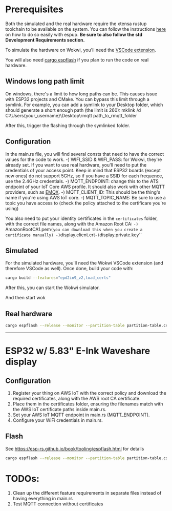 # Prerequisites
Both the simulated and the real hardware require the xtensa rustup toolchain to be available on the system. You can follow the instructions [here](https://esp-rs.github.io/book/installation/index.html#risc-v-and-xtensa-targets) on how to do so easily with espup. **Be sure to also follow the std Development Requirements section.**

To simulate the hardware on Wokwi, you'll need the [VSCode extension](https://docs.wokwi.com/vscode/getting-started).

You will also need [cargo espflash](https://github.com/esp-rs/espflash/blob/main/cargo-espflash/README.md#installation) if you plan to run the code on real hardware.

## Windows long path limit
On windows, there's a limit to how long paths can be. This causes issue with ESP32 projects and CMake.
You can bypass this limit through a symlink. For example, you can add a symlink to your Desktop folder, which should generate a short enough path (the limit is 260):
mklink /d C:\Users\{your_username}\Desktop\rmqtt path_to_rmqtt_folder

After this, trigger the flashing through the symlinked folder.

## Configuration
In the main.rs file, you will find several consts that need to have the correct values for the code to work.
-) WIFI_SSID & WIFI_PASS: for Wokwi, they're already set. If you want to use real hardware, you'll need to put the credentials of your access point. Keep in mind that ESP32 boards (except new ones) do not support 5GHz, so if you have a SSID for each frequence, use the 2.4GHz credentials.
-) MQTT_ENDPOINT: change this to the ATS endpoint of your IoT Core AWS profile. It should also work with other MQTT providers, such as [EMQX](https://www.emqx.com/en/mqtt/public-mqtt5-broker).
-) MQTT_CLIENT_ID: This should be the thing's name if you're using AWS IoT core.
-) MQTT_TOPIC_NAME: Be sure to use a topic you have access to (check the policy attached to the certificare you're using)

You also need to put your identity certificates in the `certificates` folder, with the correct file names, along with the Amazon Root CA:
`-) `AmazonRootCA1.pem` (you can download this when you create a certificate manually)
-) `display.client.crt`
-) `display.private.key``

## Simulated
For the simulated hardware, you'll need the Wokwi VSCode extension (and therefore VSCode as well).
Once done, build your code with:
```sh
cargo build --features="epd2in9_v2,load_certs"
```
After this, you can start the Wokwi simulator.

And then start wok

## Real hardware
```sh
cargo espflash --release --monitor --partition-table partition-table.csv --features="epd5in83_v2,load_certs"
```

---
# ESP32 w/ 5.83" E-Ink Waveshare display

## Configuration
1) Register your thing on AWS IoT with the correct policy and download the required certificates, along with the AWS root CA certificate.
2) Place them in the certificates folder, ensuring the filenames match with the AWS IoT certificate paths inside main.rs.
3) Set your AWS IoT MQTT endpoint in main.rs (MQTT_ENDPOINT).
4) Configure your WiFi credentials in main.rs.

## Flash
See https://esp-rs.github.io/book/tooling/espflash.html for details
```sh
cargo espflash --release --monitor --partition-table partition-table.csv
```

# TODOs:
1) Clean up the different feature requirements in separate files instead of having everything in main.rs
2) Test MQTT connection without certificates
